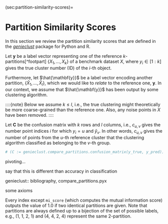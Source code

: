 



(sec:partition-similarity-scores)=
# Partition Similarity Scores

In this section we review the partition similarity scores that are defined
in the [*genieclust*](https://genieclust.gagolewski.com/) package for Python
and R.

Let $\mathbf{y}$ be a label vector representing one of the reference
$k$-partitions[^footpart] $\{X_1,\dots,X_k\}$ of a benchmark dataset $X$,
where $y_i\in[1:k]$ gives the true cluster number (ID) of the $i$-th object.

Furthermore, let $\hat{\mathbf{y}}$ be a label vector
encoding another partition, $\{\hat{X}_1,\dots,\hat{X}_l\}$,
which we would like to *relate* to the reference one, $\mathbf{y}$.
In our context, we assume that $\hat{\mathbf{y}}$ has been output by some
clustering algorithm.

::::{note}
Below we assume $k \le l$, i.e., the true clustering
might theoretically be more coarse-grained than the reference one.
Also, any noise points in $X$ have been removed.
::::




Let $\mathbf{C}$ be the confusion matrix with $k$ rows and $l$ columns,
i.e., $c_{u,v}$ gives the number point indices $i$ for which $y_i=u$
and $\hat{y}_v$. In other words, $c_{u,v}$ gives the number of points
from the $u$-th reference cluster that the clustering algorithm
classified as belonging to the $v$-th group.




```python
# (C := genieclust.compare_partitions.confusion_matrix(y_true, y_pred))
```

pivoting...

say that this is different than accuracy in classification





genieclust:: bibliography, compare_partitions.pyx

some axioms

Every index except `mi_score` (which computes the mutual
information score) outputs the value of 1.0 if two identical partitions
are given.
Note that partitions are always defined up to a bijection of the set of
possible labels, e.g., (1, 1, 2, 1) and (4, 4, 2, 4)
represent the same 2-partition.

